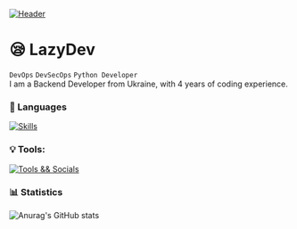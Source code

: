 [![Header](https://i.postimg.cc/s259SrTx/lazydevbanner.png)](https://devbutlazy.vn.ua/)

# 😪 LazyDev

`DevOps` `DevSecOps` `Python Developer`    
I am a Backend Developer from Ukraine, with 4 years of coding experience.


### 🔧 Languages
[![Skills](https://skillicons.dev/icons?i=python,cpp,html,css)](https://skillicons.dev)
### 💡 Tools:
[![Tools && Socials](https://skillicons.dev/icons?i=git,cmake,discord,vscode,visualstudio)](https://skillicons.dev)

### 📊 Statistics
![Anurag's GitHub stats](https://github-readme-stats.vercel.app/api?username=octo8eight&show_icons=true&theme=dark)
